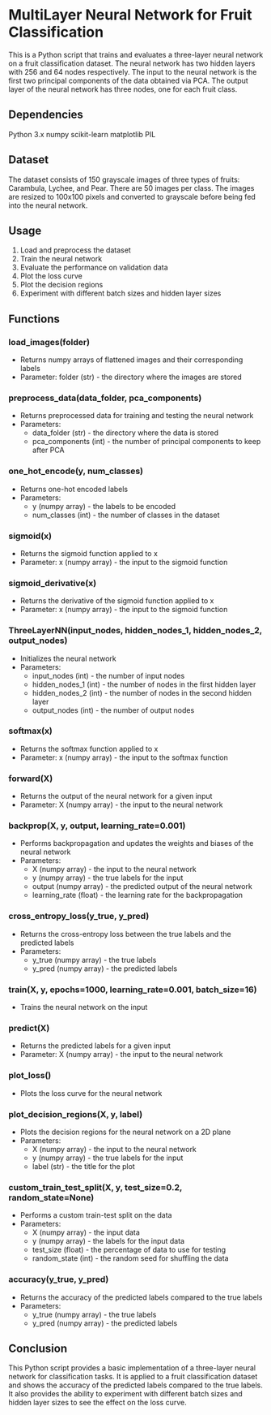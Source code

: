# MultiLayer Neural Network for Fruit Classification

This is a Python script that trains and evaluates a three-layer neural network on a fruit classification dataset. The neural network has two hidden layers with 256 and 64 nodes respectively. The input to the neural network is the first two principal components of the data obtained via PCA. The output layer of the neural network has three nodes, one for each fruit class.

## Dependencies

Python 3.x
numpy
scikit-learn
matplotlib
PIL

## Dataset

The dataset consists of 150 grayscale images of three types of fruits: Carambula, Lychee, and Pear. There are 50 images per class. The images are resized to 100x100 pixels and converted to grayscale before being fed into the neural network.

## Usage

1. Load and preprocess the dataset
2. Train the neural network
3. Evaluate the performance on validation data
4. Plot the loss curve
5. Plot the decision regions
6. Experiment with different batch sizes and hidden layer sizes

## Functions

### load_images(folder)

- Returns numpy arrays of flattened images and their corresponding labels
- Parameter: folder (str) - the directory where the images are stored

### preprocess_data(data_folder, pca_components)

- Returns preprocessed data for training and testing the neural network
- Parameters:
  - data_folder (str) - the directory where the data is stored
  - pca_components (int) - the number of principal components to keep after PCA

### one_hot_encode(y, num_classes)

- Returns one-hot encoded labels
- Parameters:
  - y (numpy array) - the labels to be encoded
  - num_classes (int) - the number of classes in the dataset

### sigmoid(x)

- Returns the sigmoid function applied to x
- Parameter: x (numpy array) - the input to the sigmoid function

### sigmoid_derivative(x)

- Returns the derivative of the sigmoid function applied to x
- Parameter: x (numpy array) - the input to the sigmoid function

### ThreeLayerNN(input_nodes, hidden_nodes_1, hidden_nodes_2, output_nodes)

- Initializes the neural network
- Parameters:
  - input_nodes (int) - the number of input nodes
  - hidden_nodes_1 (int) - the number of nodes in the first hidden layer
  - hidden_nodes_2 (int) - the number of nodes in the second hidden layer
  - output_nodes (int) - the number of output nodes

### softmax(x)

- Returns the softmax function applied to x
- Parameter: x (numpy array) - the input to the softmax function

### forward(X)

- Returns the output of the neural network for a given input
- Parameter: X (numpy array) - the input to the neural network

### backprop(X, y, output, learning_rate=0.001)

- Performs backpropagation and updates the weights and biases of the neural network
- Parameters:
  - X (numpy array) - the input to the neural network
  - y (numpy array) - the true labels for the input
  - output (numpy array) - the predicted output of the neural network
  - learning_rate (float) - the learning rate for the backpropagation

### cross_entropy_loss(y_true, y_pred)

- Returns the cross-entropy loss between the true labels and the predicted labels
- Parameters:
  - y_true (numpy array) - the true labels
  - y_pred (numpy array) - the predicted labels

### train(X, y, epochs=1000, learning_rate=0.001, batch_size=16)

- Trains the neural network on the input

### predict(X)

- Returns the predicted labels for a given input
- Parameter: X (numpy array) - the input to the neural network

### plot_loss()

- Plots the loss curve for the neural network

### plot_decision_regions(X, y, label)

- Plots the decision regions for the neural network on a 2D plane
- Parameters:
  - X (numpy array) - the input to the neural network
  - y (numpy array) - the true labels for the input
  - label (str) - the title for the plot

### custom_train_test_split(X, y, test_size=0.2, random_state=None)

- Performs a custom train-test split on the data
- Parameters:
  - X (numpy array) - the input data
  - y (numpy array) - the labels for the input data
  - test_size (float) - the percentage of data to use for testing
  - random_state (int) - the random seed for shuffling the data

### accuracy(y_true, y_pred)

- Returns the accuracy of the predicted labels compared to the true labels
- Parameters:
  - y_true (numpy array) - the true labels
  - y_pred (numpy array) - the predicted labels

## Conclusion

This Python script provides a basic implementation of a three-layer neural network for classification tasks. It is applied to a fruit classification dataset and shows the accuracy of the predicted labels compared to the true labels. It also provides the ability to experiment with different batch sizes and hidden layer sizes to see the effect on the loss curve.
